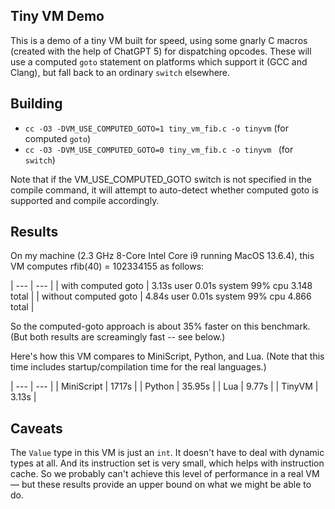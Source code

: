 ## Tiny VM Demo

This is a demo of a tiny VM built for speed, using some gnarly C macros (created with the help of ChatGPT 5) for dispatching opcodes.  These will use a computed `goto` statement on platforms which support it (GCC and Clang), but fall back to an ordinary `switch` elsewhere.

## Building

- `cc -O3 -DVM_USE_COMPUTED_GOTO=1 tiny_vm_fib.c -o tinyvm` (for computed `goto`)
- `cc -O3 -DVM_USE_COMPUTED_GOTO=0 tiny_vm_fib.c -o tinyvm ` (for `switch`)

Note that if the VM_USE_COMPUTED_GOTO switch is not specified in the compile command, it will attempt to auto-detect whether computed goto is supported and compile accordingly.

## Results

On my machine (2.3 GHz 8-Core Intel Core i9 running MacOS 13.6.4), this VM computes rfib(40) = 102334155 as follows:

| --- | --- |
| with computed goto | 3.13s user 0.01s system 99% cpu 3.148 total |
| without computed goto | 4.84s user 0.01s system 99% cpu 4.866 total |

So the computed-goto approach is about 35% faster on this benchmark.  (But both results are screamingly fast -- see below.)

Here's how this VM compares to MiniScript, Python, and Lua.  (Note that this time includes startup/compilation time for the real languages.)

| --- | --- |
| MiniScript | 1717s |
| Python | 35.95s |
| Lua | 9.77s |
| TinyVM | 3.13s |

## Caveats

The `Value` type in this VM is just an `int`.  It doesn't have to deal with dynamic types at all.  And its instruction set is very small, which helps with instruction cache.  So we probably can't achieve this level of performance in a real VM — but these results provide an upper bound on what we might be able to do.
